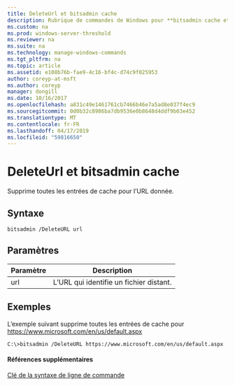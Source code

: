 ```yaml
---
title: DeleteUrl et bitsadmin cache
description: Rubrique de commandes de Windows pour **bitsadmin cache et deleteurl** -supprime toutes les entrées de cache pour l’URL donnée.
ms.custom: na
ms.prod: windows-server-threshold
ms.reviewer: na
ms.suite: na
ms.technology: manage-windows-commands
ms.tgt_pltfrm: na
ms.topic: article
ms.assetid: e108b76b-fae9-4c16-bf4c-d74c9f025953
author: coreyp-at-msft
ms.author: coreyp
manager: dongill
ms.date: 10/16/2017
ms.openlocfilehash: a831c49e1461761cb7466b46e7a5ad8e037f4ec9
ms.sourcegitcommit: 0d0b32c8986ba7db9536e0b8648d4ddf9b03e452
ms.translationtype: MT
ms.contentlocale: fr-FR
ms.lasthandoff: 04/17/2019
ms.locfileid: "59816650"
---
```

# <a name="bitsadmin-cache-and-deleteurl"></a>DeleteUrl et bitsadmin cache



Supprime toutes les entrées de cache pour l’URL donnée.

## <a name="syntax"></a>Syntaxe

```
bitsadmin /DeleteURL url
```

## <a name="parameters"></a>Paramètres

|Paramètre|Description|
|---------|-----------|
|url|L’URL qui identifie un fichier distant.|

## <a name="BKMK_examples"></a>Exemples

L’exemple suivant supprime toutes les entrées de cache pour https://www.microsoft.com/en/us/default.aspx
```
C:\>bitsadmin /DeleteURL https://www.microsoft.com/en/us/default.aspx 
```

#### <a name="additional-references"></a>Références supplémentaires

[Clé de la syntaxe de ligne de commande](command-line-syntax-key.md)